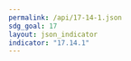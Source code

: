 ```yaml
---
permalink: /api/17-14-1.json
sdg_goal: 17
layout: json_indicator
indicator: "17.14.1"
---
```

